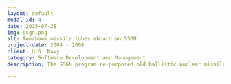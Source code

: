 ```yaml
---
layout: default
modal-id: 4
date: 2015-07-28
img: ssgn.png
alt: Tomahawk missile tubes aboard an SSGN
project-date: 2004 - 2008
client: U.S. Navy
category: Software Development and Management
description: The SSGN program re-purposed old ballistic nuclear missile submarines for use in conventional warfare.  The image shows a large missile tube converted to hold seven Tomahawk cruise missiles, giving each submarine the capability to launch 154 missiles!  This project was accomplished at high speed with low cost by integrating the Tomahawk mission control software from other platforms with the modified launch control software from the nuclear missle submarine.

---
```

